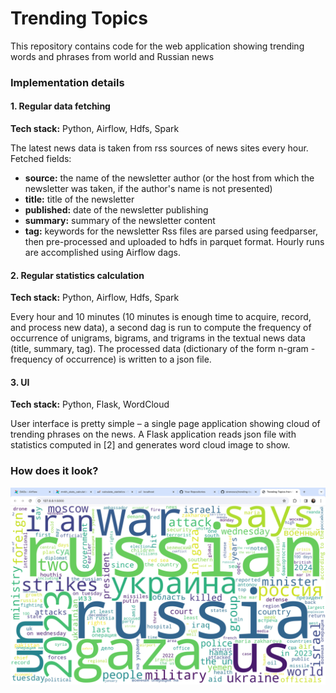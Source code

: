 # Trending Topics

This repository contains code for the web application showing trending words and phrases from world and Russian news

### Implementation details

#### 1. Regular data fetching
**Tech stack:** Python, Airflow, Hdfs, Spark

The latest news data is taken from rss sources of news sites every hour. 
Fetched fields:
* **source:** the name of the newsletter author (or the host from which the newsletter was taken, if the author's name is not presented)
* **title:** title of the newsletter
* **published:** date of the newsletter publishing
* **summary:** summary of the newsletter content
* **tag:** keywords for the newsletter
Rss files are parsed using feedparser, then pre-processed and uploaded to hdfs in parquet format. Hourly runs are accomplished using Airflow dags.

#### 2. Regular statistics calculation
**Tech stack:** Python, Airflow, Hdfs, Spark

Every hour and 10 minutes (10 minutes is enough time to acquire, record, and process new data), a second dag is run to compute the frequency of occurrence of unigrams, bigrams, and trigrams in the textual news data (title, summary, tag). The processed data (dictionary of the form n-gram - frequency of occurrence) is written to a json file. 

#### 3. UI
**Tech stack:** Python, Flask, WordCloud

User interface is pretty simple – a single page application showing cloud of trending phrases on the news. A Flask application reads json file with statistics computed in [2] and generates word cloud image to show.

### How does it look?
![img.png](demo.png)
